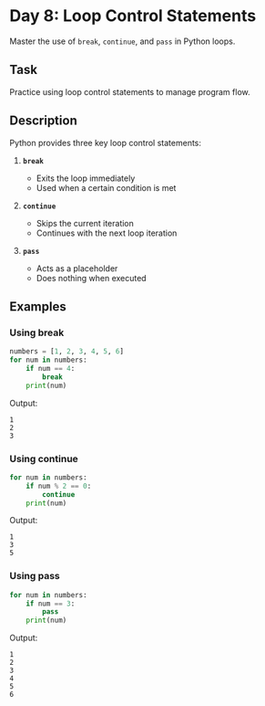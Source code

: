 # Day 8: Loop Control Statements
Master the use of `break`, `continue`, and `pass` in Python loops.

## Task
Practice using loop control statements to manage program flow.

## Description
Python provides three key loop control statements:

1. **`break`**
   - Exits the loop immediately
   - Used when a certain condition is met

2. **`continue`**
   - Skips the current iteration
   - Continues with the next loop iteration

3. **`pass`**
   - Acts as a placeholder
   - Does nothing when executed

## Examples

### Using break
```python
numbers = [1, 2, 3, 4, 5, 6]
for num in numbers:
    if num == 4:
        break
    print(num)
```
Output:
```plaintext
1
2
3
```

### Using continue
```python
for num in numbers:
    if num % 2 == 0:
        continue
    print(num)
```
Output:
```plaintext
1
3
5
```

### Using pass
```python
for num in numbers:
    if num == 3:
        pass
    print(num)
```
Output:
```plaintext
1
2
3
4
5
6
```
